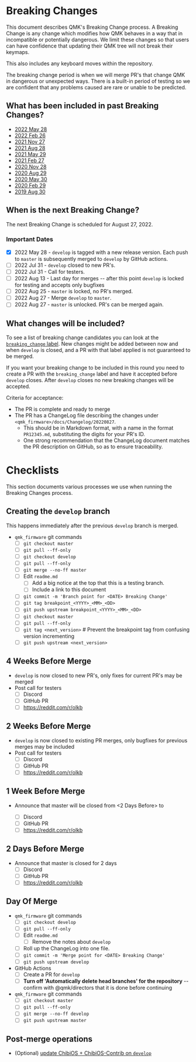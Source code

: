 # Breaking Changes

This document describes QMK's Breaking Change process. A Breaking Change is any change which modifies how QMK behaves in a way that in incompatible or potentially dangerous. We limit these changes so that users can have confidence that updating their QMK tree will not break their keymaps.

This also includes any keyboard moves within the repository.

The breaking change period is when we will merge PR's that change QMK in dangerous or unexpected ways. There is a built-in period of testing so we are confident that any problems caused are rare or unable to be predicted.

## What has been included in past Breaking Changes?

* [2022 May 28](ChangeLog/20220528.md)
* [2022 Feb 26](ChangeLog/20220226.md)
* [2021 Nov 27](ChangeLog/20211127.md)
* [2021 Aug 28](ChangeLog/20210828.md)
* [2021 May 29](ChangeLog/20210529.md)
* [2021 Feb 27](ChangeLog/20210227.md)
* [2020 Nov 28](ChangeLog/20201128.md)
* [2020 Aug 29](ChangeLog/20200829.md)
* [2020 May 30](ChangeLog/20200530.md)
* [2020 Feb 29](ChangeLog/20200229.md)
* [2019 Aug 30](ChangeLog/20190830.md)

## When is the next Breaking Change?

The next Breaking Change is scheduled for August 27, 2022.

### Important Dates

* [x] 2022 May 28 - `develop` is tagged with a new release version. Each push to `master` is subsequently merged to `develop` by GitHub actions.
* [ ] 2022 Jul 31 - `develop` closed to new PR's.
* [ ] 2022 Jul 31 - Call for testers.
* [ ] 2022 Aug 13 - Last day for merges -- after this point `develop` is locked for testing and accepts only bugfixes
* [ ] 2022 Aug 25 - `master` is locked, no PR's merged.
* [ ] 2022 Aug 27 - Merge `develop` to `master`.
* [ ] 2022 Aug 27 - `master` is unlocked. PR's can be merged again.

## What changes will be included?

To see a list of breaking change candidates you can look at the [`breaking_change` label](https://github.com/qmk/qmk_firmware/pulls?q=is%3Aopen+label%3Abreaking_change+is%3Apr). New changes might be added between now and when `develop` is closed, and a PR with that label applied is not guaranteed to be merged.

If you want your breaking change to be included in this round you need to create a PR with the `breaking_change` label and have it accepted before `develop` closes. After `develop` closes no new breaking changes will be accepted.

Criteria for acceptance:

* The PR is complete and ready to merge
* The PR has a ChangeLog file describing the changes under `<qmk_firmware>/docs/Changelog/20220827`.
    * This should be in Markdown format, with a name in the format `PR12345.md`, substituting the digits for your PR's ID.
    * One strong recommendation that the ChangeLog document matches the PR description on GitHub, so as to ensure traceability.

# Checklists

This section documents various processes we use when running the Breaking Changes process.

## Creating the `develop` branch

This happens immediately after the previous `develop` branch is merged.

* `qmk_firmware` git commands
    * [ ] `git checkout master`
    * [ ] `git pull --ff-only`
    * [ ] `git checkout develop`
    * [ ] `git pull --ff-only`
    * [ ] `git merge --no-ff master`
    * [ ] Edit `readme.md`
        * [ ] Add a big notice at the top that this is a testing branch.
        * [ ] Include a link to this document
    * [ ] `git commit -m 'Branch point for <DATE> Breaking Change'`
    * [ ] `git tag breakpoint_<YYYY>_<MM>_<DD>`
    * [ ] `git push upstream breakpoint_<YYYY>_<MM>_<DD>`
    * [ ] `git checkout master`
    * [ ] `git pull --ff-only`
    * [ ] `git tag <next_version>` # Prevent the breakpoint tag from confusing version incrementing
    * [ ] `git push upstream <next_version>`

## 4 Weeks Before Merge

* `develop` is now closed to new PR's, only fixes for current PR's may be merged
* Post call for testers
    * [ ] Discord
    * [ ] GitHub PR
    * [ ] https://reddit.com/r/olkb

## 2 Weeks Before Merge

* `develop` is now closed to existing PR merges, only bugfixes for previous merges may be included
* Post call for testers
    * [ ] Discord
    * [ ] GitHub PR
    * [ ] https://reddit.com/r/olkb

## 1 Week Before Merge

* Announce that master will be closed from <2 Days Before> to <Day of Merge>
    * [ ] Discord
    * [ ] GitHub PR
    * [ ] https://reddit.com/r/olkb

## 2 Days Before Merge

* Announce that master is closed for 2 days
    * [ ] Discord
    * [ ] GitHub PR
    * [ ] https://reddit.com/r/olkb

## Day Of Merge

* `qmk_firmware` git commands
    * [ ] `git checkout develop`
    * [ ] `git pull --ff-only`
    * [ ] Edit `readme.md`
        * [ ] Remove the notes about `develop`
    * [ ] Roll up the ChangeLog into one file.
    * [ ] `git commit -m 'Merge point for <DATE> Breaking Change'`
    * [ ] `git push upstream develop`
* GitHub Actions
    * [ ] Create a PR for `develop`
    * [ ] **Turn off 'Automatically delete head branches' for the repository** -- confirm with @qmk/directors that it is done before continuing
* `qmk_firmware` git commands
    * [ ] `git checkout master`
    * [ ] `git pull --ff-only`
    * [ ] `git merge --no-ff develop`
    * [ ] `git push upstream master`

## Post-merge operations

* (Optional) [update ChibiOS + ChibiOS-Contrib on `develop`](chibios_upgrade_instructions.md)
